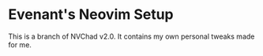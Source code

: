 # Evenant's Neovim Setup

This is a branch of NVChad v2.0.
It contains my own personal tweaks made for me.
